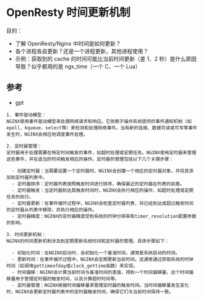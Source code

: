 # OpenResty 时间更新机制

目的：

- 了解 OpenResty/Nginx 中时间是如何更新？
- 各个进程各自更新？还是一个进程更新，其他进程使用？
- 示例：获取到的 cache 的时间可能比当前时间更新（差 1、2 秒）是什么原因导致？似乎都用的是 ngx_time（一个 C、一个 Lua）

## 参考

- gpt

```
1. 事件驱动模型：
NGINX使用事件驱动模型来处理网络请求和响应。它依赖于操作系统提供的事件通知机制（如epoll、kqueue、select等）来检测和处理网络事件。当有新的连接、数据可读或可写等事件发生时，NGINX会相应地调度事件处理。

2. 定时器管理：
定时器用于处理需要在特定时间触发的事件，如超时处理或定期任务。NGINX使用定时器来管理这些事件，并在适当的时间触发相应的操作。定时器的管理包括以下几个关键步骤：

  - 创建定时器：当需要设置一个定时器时，NGINX会创建一个相应的定时器对象，并将其添加到定时器列表中。
  - 定时器排序：定时器列表按照触发时间进行排序，确保最近的定时器在列表的前面。
  - 定时器触发：当定时器到达其触发时间时，NGINX会执行相应的操作，如超时处理或定期任务的执行。
  - 定时器更新：在事件循环过程中，NGINX会检查定时器列表，将已经到达或超过触发时间的定时器从列表中移除，并执行相应的操作。
  - 定时器精度：NGINX的定时器精度受到系统的时钟分辨率和timer_resolution配置参数的影响。

3. 时间更新机制：
NGINX的时间更新机制涉及到定期更新系统时间和定时器的管理。具体步骤如下：

  - 初始化时间：在NGINX启动时，会初始化一个基准时间，通常是系统启动的时间。
  - 更新时间：在事件循环过程中，NGINX会定期更新当前时间。这通常通过获取系统的时钟时间（如调用gettimeofday或clock_gettime函数）来实现。
  - 时间偏移：NGINX会计算当前时间与基准时间的差值，得到一个时间偏移量。这个时间偏移量用于管理定时器的触发时间，以及计算超时时间等。
  - 定时器管理：NGINX根据时间偏移量来管理定时器的触发时间。当时间偏移量发生变化时，NGINX会更新定时器列表中的定时器触发时间，确保它们与当前时间保持一致。
```
